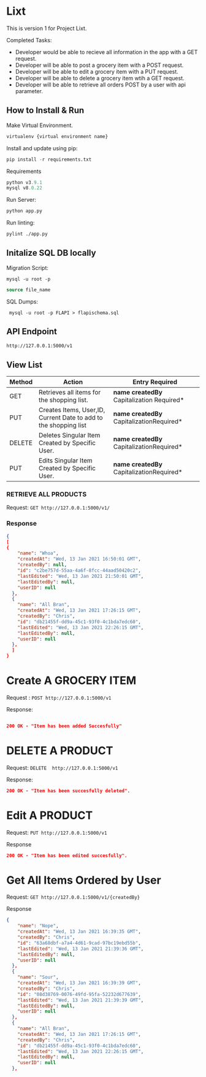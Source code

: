 # Lixt

This is version 1 for Project Lixt.

Completed Tasks:
- Developer would be able to recieve all information in the app with a GET request.
- Developer will be able to post a grocery item with a POST request.
- Developer will be able to edit a grocery item with a PUT request.
- Developer will be able to delete a grocery item wtih a GET request.
- Developer will be able to retrieve all orders POST by a user with api parameter.

## How to Install & Run

Make Virtual Environment.

```python
virtualenv {virtual environment name}
```

Install and update using pip:
```python
pip install -r requirements.txt
```
Requirements
```python
python v3.9.1
mysql v8.0.22
```

Run Server:
```python
python app.py
```

Run linting:
```bash
pylint ./app.py
```

## Initalize SQL DB locally

Migration Script:

```shell
mysql -u root -p
```

```SQL
source file_name
```

SQL Dumps:

```shell
 mysql -u root -p FLAPI > flapischema.sql
```

## API Endpoint

```html
http://127.0.0.1:5000/v1


```


## View List
| Method | Action                                                           | Entry Required                           |
|--------|------------------------------------------------------------------|------------------------------------------|
| GET    | Retrieves all items for the shopping list.                       | **name createdBy** Capitalization Required* |
| PUT    | Creates Items, User,ID, Current Date to add to the shopping list | **name  createdBy** CapitalizationRequired*  |
| DELETE | Deletes Singular Item Created by Specific User.                  | **name createdBy** CapitalizationRequired*  |
| PUT    | Edits Singular Item Created by Specific User.                    | **name createdBy** CapitalizationRequired*  |


### RETRIEVE ALL PRODUCTS

Request: `GET http://127.0.0.1:5000/v1/`

### Response

```json
{
[
{
    "name": "Whoa",
    "createdAt": "Wed, 13 Jan 2021 16:50:01 GMT",
    "createdBy": null,
    "id": "c2be757d-55aa-4a6f-8fcc-44aad50420c2",
    "lastEdited": "Wed, 13 Jan 2021 21:50:01 GMT",
    "lastEditedBy": null,
    "userID": null
  },
  {
    "name": "All Bran",
    "createdAt": "Wed, 13 Jan 2021 17:26:15 GMT",
    "createdBy": "Chris",
    "id": "db21455f-dd9a-45c1-93f0-4c1bda7edc60",
    "lastEdited": "Wed, 13 Jan 2021 22:26:15 GMT",
    "lastEditedBy": null,
    "userID": null
  },
  ]
}
```

# Create A  GROCERY ITEM

Request : `POST http://127.0.0.1:5000/v1`

Response:

```json

200 OK - "Item has been added Succesfully"
```


# DELETE A PRODUCT

Request: `DELETE  http://127.0.0.1:5000/v1`

Response:

```json
200 OK - "Item has been succesfully deleted".
```

# Edit A PRODUCT

Request: `PUT http://127.0.0.1:5000/v1`

Response

```json
200 OK - "Item has been edited succesfully".


```

# Get All Items Ordered by User

Request: `GET http://127.0.0.1:5000/v1/{createdBy}`

Response

```json
{
    "name": "Nope",
    "createdAt": "Wed, 13 Jan 2021 16:39:35 GMT",
    "createdBy": "Chris",
    "id": "63a68dbf-a7a4-4d61-9cad-97bc19ebd55b",
    "lastEdited": "Wed, 13 Jan 2021 21:39:36 GMT",
    "lastEditedBy": null,
    "userID": null
  },
  {
    "name": "Sour",
    "createdAt": "Wed, 13 Jan 2021 16:39:39 GMT",
    "createdBy": "Chris",
    "id": "08d38769-0076-49fd-95fa-52232d677639",
    "lastEdited": "Wed, 13 Jan 2021 21:39:39 GMT",
    "lastEditedBy": null,
    "userID": null
  },
  {
    "name": "All Bran",
    "createdAt": "Wed, 13 Jan 2021 17:26:15 GMT",
    "createdBy": "Chris",
    "id": "db21455f-dd9a-45c1-93f0-4c1bda7edc60",
    "lastEdited": "Wed, 13 Jan 2021 22:26:15 GMT",
    "lastEditedBy": null,
    "userID": null
  },


```

